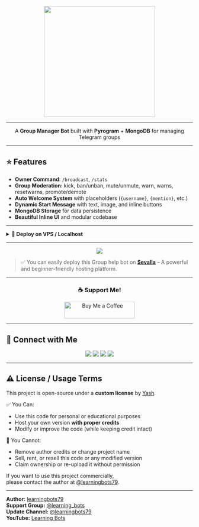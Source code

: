 <div align="center">

<a href="https://files.catbox.moe/j2yhce.jpg">
  <img src="https://files.catbox.moe/j2yhce.jpg" width="300" height="300" />
</a>

----------------------------------------------------
A **Group Manager Bot** built with **Pyrogram** + **MongoDB** for managing Telegram groups

</div>

---

## ⭐ Features
- **Owner Command**: `/broadcast`, `/stats`
- **Group Moderation**: kick, ban/unban, mute/unmute, warn, warns, resetwarns, promote/demote  
- **Auto Welcome System** with placeholders (`{username}`, `{mention}`, etc.)  
- **Dynamic Start Message** with text, image, and inline buttons  
- **MongoDB Storage** for data persistence  
- **Beautiful Inline UI** and modular codebase  

---
<details>
<summary><b>🔸 Deploy on VPS / Localhost</b></summary>

### 1. Fork & Star ⭐
- Click **Fork** (top-right of GitHub repo)  
- Then click **Star** ⭐ to support this project!  

---

### 2. Get Your Fork URL
```
https://github.com/<your-username>/group_manager_bot.git
```

---

### 3. Setup Your VPS
Install system packages:
```
sudo apt update && sudo apt upgrade -y
sudo apt install -y git python3 python3-pip python3-venv tmux nano
```

---

### 4. Clone Your Fork
```
git clone https://github.com/<your-username>/group_manager_bot.git
cd group_manager_bot
python3 -m venv venv
source venv/bin/activate
```

---

### 5. Install Dependencies
```
pip install --upgrade pip && pip install -r requirements.txt
```

---

### 6. Configure the Bot
```
nano config.py
```

⚙️ required fields

```
API_ID = your_api_id
API_HASH = "your_api_hash"
BOT_TOKEN = "your_bot_token"
MONGO_URL = "your_mongodb_url"
OWNER_ID = your_tg_id
```

✅ Save with: `Ctrl + O`, then Enter  
❌ Exit with: `Ctrl + X`

### 7. Run the Bot
```
tmux new -s groupbot
source venv/bin/activate
python3 main.py
```

➡️ Detach (keep it running): `Ctrl + B`, then `D`

</details>

---

<p align="center">
  <a href="https://sevalla.com"><img src="https://img.shields.io/badge/Deploy%20on-Sevalla-orange?style=for-the-badge&logo=vercel"></a>
</p>

> ✅ You can easily deploy this Group help bot on **[Sevalla](https://sevalla.com)** – A powerful and beginner-friendly hosting platform.
---

<div align="center">

### ☕ Support Me!

<a href="https://files.catbox.moe/4elv8g.jpg" target="_blank">
  <img src="https://cdn.buymeacoffee.com/buttons/v2/default-yellow.png" height="45" width="190" alt="Buy Me a Coffee" />
</a>

</div>

---

## 📱 Connect with Me

<p align="center">
<a href="https://www.instagram.com/learning_bots"><img src="https://img.shields.io/badge/Instagram-E4405F?style=for-the-badge&logo=instagram&logoColor=white"></a>
<a href="https://t.me/learning_bots"><img src="https://img.shields.io/badge/Telegram%20Group-2CA5E0?style=for-the-badge&logo=telegram&logoColor=white"></a>
<a href="https://t.me/learningbots79"><img src="https://img.shields.io/badge/Telegram%20Channel-0088cc?style=for-the-badge&logo=telegram&logoColor=white"></a>
<a href="https://youtube.com/@learning_bots?si=aNUuRSfZD7na78GM"><img src="https://img.shields.io/badge/YouTube-FF0000?style=for-the-badge&logo=youtube&logoColor=white"></a>
</p>

---

## ⚠️ License / Usage Terms

This project is open-source under a **custom license** by [Yash](https://github.com/learningbots79).

✅ You Can:
- Use this code for personal or educational purposes  
- Host your own version **with proper credits**  
- Modify or improve the code (while keeping credit intact)

🚫 You Cannot:
- Remove author credits or change project name  
- Sell, rent, or resell this code or any modified version  
- Claim ownership or re-upload it without permission  

If you want to use this project commercially,  
please contact the author at [@learningbots79](https://t.me/learningbots79).

---

**Author:** [learningbots79](https://github.com/learningbots79)  
**Support Group:** [@learning_bots](https://t.me/learning_bots)  
**Update Channel:** [@learningbots79](https://t.me/learningbots79)  
**YouTube:** [Learning Bots](https://youtube.com/@learning_bots)
